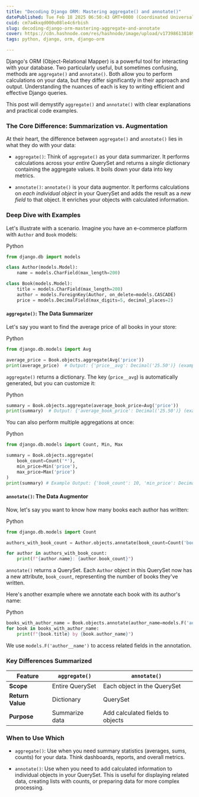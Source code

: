 ```yaml
---
title: "Decoding Django ORM: Mastering aggregate() and annotate()"
datePublished: Tue Feb 18 2025 06:50:43 GMT+0000 (Coordinated Universal Time)
cuid: cm7a4kxqd000u08le4c6rbish
slug: decoding-django-orm-mastering-aggregate-and-annotate
cover: https://cdn.hashnode.com/res/hashnode/image/upload/v1739861381893/2c5f6e57-f417-4ab4-a1a7-c5bfdd281f0f.jpeg
tags: python, django, orm, django-orm

---
```


Django's ORM (Object-Relational Mapper) is a powerful tool for interacting with your database. Two particularly useful, but sometimes confusing, methods are `aggregate()` and `annotate()`. Both allow you to perform calculations on your data, but they differ significantly in their approach and output. Understanding the nuances of each is key to writing efficient and effective Django queries.

This post will demystify `aggregate()` and `annotate()` with clear explanations and practical code examples.

### The Core Difference: Summarization vs. Augmentation

At their heart, the difference between `aggregate()` and `annotate()` lies in what they do with your data:

* `aggregate()`: Think of `aggregate()` as your data summarizer. It performs calculations across your *entire* QuerySet and returns a *single* dictionary containing the aggregate values. It boils down your data into key metrics.
    
* `annotate()`: `annotate()` is your data augmentor. It performs calculations on *each individual object* in your QuerySet and adds the result as a *new field* to that object. It enriches your objects with calculated information.
    

### Deep Dive with Examples

Let's illustrate with a scenario. Imagine you have an e-commerce platform with `Author` and `Book` models:

Python

```python
from django.db import models

class Author(models.Model):
    name = models.CharField(max_length=200)

class Book(models.Model):
    title = models.CharField(max_length=200)
    author = models.ForeignKey(Author, on_delete=models.CASCADE)
    price = models.DecimalField(max_digits=5, decimal_places=2)
```

#### `aggregate()`: The Data Summarizer

Let's say you want to find the average price of all books in your store:

Python

```python
from django.db.models import Avg

average_price = Book.objects.aggregate(Avg('price'))
print(average_price)  # Output: {'price__avg': Decimal('25.50')} (example)
```

`aggregate()` returns a dictionary. The key (`price__avg`) is automatically generated, but you can customize it:

Python

```python
summary = Book.objects.aggregate(average_book_price=Avg('price'))
print(summary)  # Output: {'average_book_price': Decimal('25.50')} (example)
```

You can also perform multiple aggregations at once:

Python

```python
from django.db.models import Count, Min, Max

summary = Book.objects.aggregate(
    book_count=Count('*'),
    min_price=Min('price'),
    max_price=Max('price')
)
print(summary) # Example Output: {'book_count': 10, 'min_price': Decimal('10.00'), 'max_price': Decimal('50.00')}
```

#### `annotate()`: The Data Augmentor

Now, let's say you want to know how many books each author has written:

Python

```python
from django.db.models import Count

authors_with_book_count = Author.objects.annotate(book_count=Count('book'))

for author in authors_with_book_count:
    print(f"{author.name}: {author.book_count}")
```

`annotate()` returns a QuerySet. Each `Author` object in this QuerySet now has a new attribute, `book_count`, representing the number of books they've written.

Here's another example where we annotate each book with its author's name:

Python

```python
books_with_author_name = Book.objects.annotate(author_name=models.F('author__name'))
for book in books_with_author_name:
    print(f"{book.title} by {book.author_name}")
```

We use `models.F('author__name')` to access related fields in the annotation.

### Key Differences Summarized

| Feature | `aggregate()` | `annotate()` |
| --- | --- | --- |
| **Scope** | Entire QuerySet | Each object in the QuerySet |
| **Return Value** | Dictionary | QuerySet |
| **Purpose** | Summarize data | Add calculated fields to objects |

### When to Use Which

* `aggregate()`: Use when you need summary statistics (averages, sums, counts) for your data. Think dashboards, reports, and overall metrics.
    
* `annotate()`: Use when you need to add calculated information to individual objects in your QuerySet. This is useful for displaying related data, creating lists with counts, or preparing data for more complex processing.
